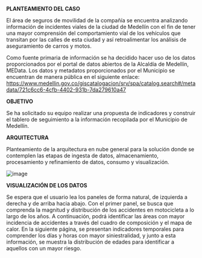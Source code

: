 **PLANTEAMIENTO DEL CASO**

El área de seguros de movilidad de la compañía se encuentra analizando información de incidentes viales de la ciudad de Medellín con el fin de tener una mayor comprensión del comportamiento vial de los vehículos que transitan por las calles de esta ciudad y así retroalimentar los análisis de aseguramiento de carros y motos.

Como fuente primaria de información se ha decidido hacer uso de los datos proporcionados por el portal de datos abiertos de la Alcaldía de Medellín, MEData. Los datos y metadatos proporcionados por el Municipio se encuentran de manera pública en el siguiente enlace: https://www.medellin.gov.co/giscatalogacion/srv/spa/catalog.search#/metadata/721c6cc6-4cfb-4402-931b-7da279610a47

**OBJETIVO**

Se ha solicitado su equipo realizar una propuesta de indicadores y construir el tablero de seguimiento a la información recopilada por el Municipio de Medellín.

**ARQUITECTURA**

Planteamiento de la arquitectura en nube general para la solución donde se contemplen las etapas de ingesta de datos, almacenamiento, procesamiento y refinamiento de datos, consumo y visualización.

![image](https://github.com/user-attachments/assets/ea628cad-f855-495d-b725-43452146d622)

**VISUALIZACIÓN DE LOS DATOS**

Se espera que el usuario lea los paneles de forma natural, de izquierda a derecha y de arriba hacia abajo. Con el primer panel, se busca que comprenda la magnitud y distribución de los accidentes en motocicleta a lo largo de los años. A continuación, podrá identificar las áreas con mayor incidencia de accidentes a través del cuadro de composición y el mapa de calor. En la siguiente página, se presentan indicadores temporales para comprender los días y horas con mayor siniestralidad, y junto a esta información, se muestra la distribución de edades para identificar a aquellos con un mayor riesgo.
